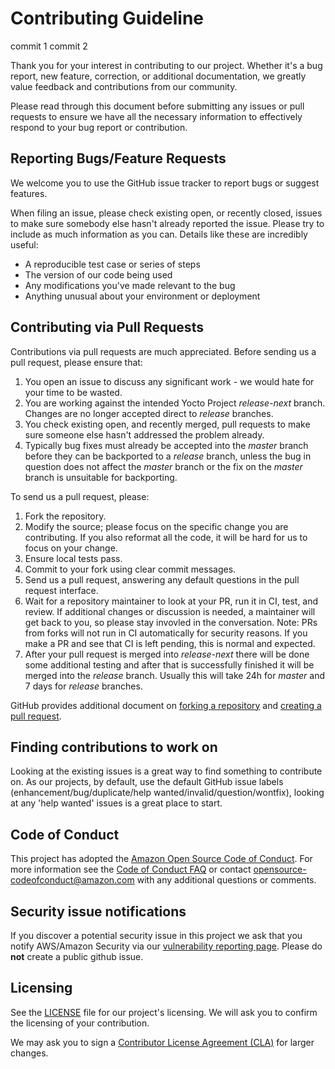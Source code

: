 # Contributing Guideline
commit 1
commit 2

Thank you for your interest in contributing to our project. Whether
it's a bug report, new feature, correction, or additional
documentation, we greatly value feedback and contributions from our
community.

Please read through this document before submitting any issues or pull
requests to ensure we have all the necessary information to
effectively respond to your bug report or contribution.

## Reporting Bugs/Feature Requests

We welcome you to use the GitHub issue tracker to report bugs or
suggest features.

When filing an issue, please check existing open, or recently closed,
issues to make sure somebody else hasn't already reported the
issue. Please try to include as much information as you can. Details
like these are incredibly useful:

* A reproducible test case or series of steps
* The version of our code being used
* Any modifications you've made relevant to the bug
* Anything unusual about your environment or deployment

## Contributing via Pull Requests

Contributions via pull requests are much appreciated. Before sending
us a pull request, please ensure that:

1. You open an issue to discuss any significant work - we would hate
   for your time to be wasted.
2. You are working against the intended Yocto Project *release-next*
   branch. Changes are no longer accepted direct to *release*
   branches.
3. You check existing open, and recently merged, pull requests to make
   sure someone else hasn't addressed the problem already.
4. Typically bug fixes must already be accepted into the *master* branch before they can be backported to a *release* branch, unless the bug in question does not affect the *master* branch or the fix on the *master* branch is unsuitable for backporting.

To send us a pull request, please:

1. Fork the repository.
2. Modify the source; please focus on the specific change you are
   contributing. If you also reformat all the code, it will be hard
   for us to focus on your change.
3. Ensure local tests pass.
4. Commit to your fork using clear commit messages.
5. Send us a pull request, answering any default questions in the pull
   request interface.
6. Wait for a repository maintainer to look at your PR, run it in CI, test, and review. If additional changes or discussion is needed, a maintainer will get back to you, so please stay invovled in the conversation. Note: PRs from forks will not run in CI automatically for security reasons. If you make a PR and see that CI is left pending, this is normal and expected.
7. After your pull request is merged into *release-next* there will be done some additional testing and after that is successfully finished it will be merged into the  *release* branch. Usually this will take 24h for *master* and 7 days for *release* branches.

GitHub provides additional document on [forking a repository](https://help.github.com/articles/fork-a-repo/) and
[creating a pull request](https://help.github.com/articles/creating-a-pull-request/).


## Finding contributions to work on

Looking at the existing issues is a great way to find something to
contribute on. As our projects, by default, use the default GitHub
issue labels (enhancement/bug/duplicate/help
wanted/invalid/question/wontfix), looking at any 'help wanted' issues
is a great place to start.


## Code of Conduct
This project has adopted the [Amazon Open Source Code of
Conduct](https://aws.github.io/code-of-conduct).  For more information
see the [Code of Conduct
FAQ](https://aws.github.io/code-of-conduct-faq) or contact
opensource-codeofconduct@amazon.com with any additional questions or
comments.

## Security issue notifications
If you discover a potential security issue in this project we ask that
you notify AWS/Amazon Security via our [vulnerability reporting
page](http://aws.amazon.com/security/vulnerability-reporting/). Please
do **not** create a public github issue.

## Licensing

See the [LICENSE](LICENSE) file for our project's licensing. We will
ask you to confirm the licensing of your contribution.

We may ask you to sign a [Contributor License Agreement
(CLA)](http://en.wikipedia.org/wiki/Contributor_License_Agreement) for
larger changes.
